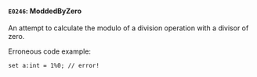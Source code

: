 #### `E0246`: ModdedByZero

An attempt to calculate the modulo of a division operation with a divisor of zero.

Erroneous code example:
```
set a:int = 1%0; // error!
```